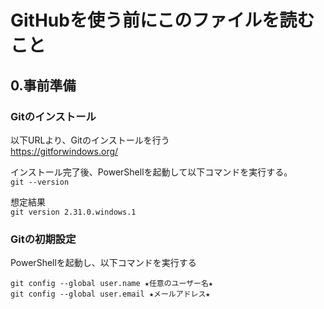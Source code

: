 # GitHubを使う前にこのファイルを読むこと

## 0.事前準備
### Gitのインストール
以下URLより、Gitのインストールを行う  
https://gitforwindows.org/

インストール完了後、PowerShellを起動して以下コマンドを実行する。  
`git --version`

想定結果  
`git version 2.31.0.windows.1`

### Gitの初期設定
PowerShellを起動し、以下コマンドを実行する  
```
git config --global user.name ★任意のユーザー名★
git config --global user.email ★メールアドレス★
```

